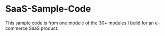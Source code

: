 # SaaS-Sample-Code

This sample code is from one module of the 30+ modules I build for an e-commerce SaaS product.
